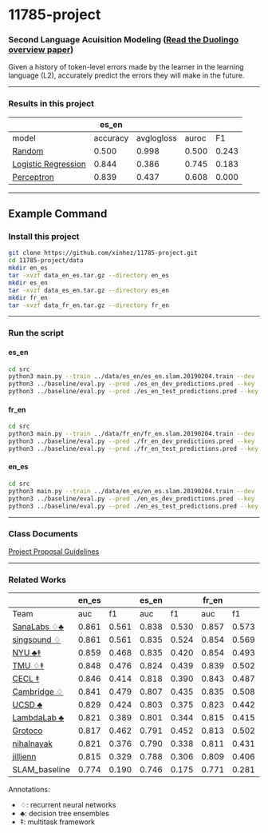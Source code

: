 # 11785-project	

### Second Language Acuisition Modeling ([Read the Duolingo overview paper](docs/papers/SLAM.pdf))

Given a history of token-level errors made by the learner in the learning language (L2), accurately predict the errors they will make in the future. 

--- 
### Results in this project

|       | es_en    |            |       |       |
| ---   | ---      | ---        | ---   | ---   |
| model | accuracy | avglogloss | auroc | F1    |
| [Random](src/models/Random.py) | 0.500 | 0.998 | 0.500 | 0.243 |
| [Logistic Regression](src/models/LogisticRegression.py) | 0.844 | 0.386 | 0.745 | 0.183 |
| [Perceptron](src/models/Perceptron.py) | 0.839 | 0.437 | 0.608 | 0.000 |

---

## Example Command
### Install this project

```bash
git clone https://github.com/xinhez/11785-project.git
cd 11785-project/data
mkdir en_es
tar -xvzf data_en_es.tar.gz --directory en_es
mkdir es_en
tar -xvzf data_es_en.tar.gz --directory es_en
mkdir fr_en
tar -xvzf data_fr_en.tar.gz --directory fr_en
```
---

### Run the script
#### es_en
```bash
cd src
python3 main.py --train ../data/es_en/es_en.slam.20190204.train --dev ../data/es_en/es_en.slam.20190204.dev --test ../data/es_en/es_en.slam.20190204.test --devpred ./es_en_dev_predictions.pred --testpred ./es_en_test_predictions.pred
python3 ../baseline/eval.py --pred ./es_en_dev_predictions.pred --key ../data/es_en/es_en.slam.20190204.dev.key
python3 ../baseline/eval.py --pred ./es_en_test_predictions.pred --key ../data/es_en/es_en.slam.20190204.test.key
```
#### fr_en
```bash
cd src
python3 main.py --train ../data/fr_en/fr_en.slam.20190204.train --dev ../data/fr_en/fr_en.slam.20190204.dev --test ../data/fr_en/fr_en.slam.20190204.test --devpred ./fr_en_dev_predictions.pred --testpred ./fr_en_test_predictions.pred
python3 ../baseline/eval.py --pred ./fr_en_dev_predictions.pred --key ../data/fr_en/fr_en.slam.20190204.dev.key
python3 ../baseline/eval.py --pred ./fr_en_test_predictions.pred --key ../data/fr_en/fr_en.slam.20190204.test.key
```
#### en_es
```bash
cd src
python3 main.py --train ../data/en_es/en_es.slam.20190204.train --dev ../data/en_es/en_es.slam.20190204.dev --test ../data/en_es/en_es.slam.20190204.test --devpred ./en_es_dev_predictions.pred --testpred ./en_es_test_predictions.pred
python3 ../baseline/eval.py --pred ./en_es_dev_predictions.pred --key ../data/en_es/en_es.slam.20190204.dev.key
python3 ../baseline/eval.py --pred ./en_es_test_predictions.pred --key ../data/en_es/en_es.slam.20190204.test.key
```
---

### Class Documents	
[Project Proposal Guidelines](docs/Project_Proposal_Guidelines.pdf)	

---

### Related Works
|      | en_es |     | es_en |     | fr_en |     |      |
| ---  | ---   | --- | ---   | --- | ---   | --- | ---  |
| Team | auc   | f1  | auc   | f1  | auc   |  f1 | rank |
| [SanaLabs ♢♣](docs/papers/osika.slam18.pdf) | 0.861 | 0.561 | 0.838 | 0.530 | 0.857 | 0.573 | 1.0 |
| [singsound ♢](docs/papers/xu.slam18.pdf) | 0.861 | 0.561 | 0.835 | 0.524 | 0.854 | 0.569 | 1.7 |
| [NYU ♣‡](docs/papers/rich.slam18.pdf) | 0.859 | 0.468 | 0.835 | 0.420 | 0.854 | 0.493 | 2.3 |
| [TMU ♢‡](docs/papers/kaneko.slam18.pdf) | 0.848 | 0.476 | 0.824 |	0.439 |	0.839 |	0.502 |	4.3 |
| [CECL ‡](docs/papers/bestgen.slam18.pdf) | 0.846 | 0.414 | 0.818 | 0.390 | 0.843 | 0.487 | 4.7 |
| [Cambridge ♢](docs/papers/yuan.slam18.pdf) | 0.841 | 0.479 | 0.807 | 0.435 | 0.835 | 0.508 | 6.0 | 
| [UCSD ♣](docs/papers/tomoschuk.slam18.pdf) | 0.829 | 0.424 | 0.803 | 0.375 | 0.823 | 0.442 | 7.0 | 
| [LambdaLab ♣](docs/papers/chen.slam18.pdf) | 0.821 | 0.389 | 0.801 | 0.344 | 0.815 | 0.415 | 7.6 | 
| [Grotoco](docs/papers/klerke.slam18.pdf) | 0.817 | 0.462 | 0.791 | 0.452 | 0.813 | 0.502 | 9.0 | 
| [nihalnayak](docs/papers/nayak.slam18.pdf) | 0.821 | 0.376 | 0.790 | 0.338 | 0.811 | 0.431 | 9.0 | 
| [jilljenn](docs/papers/vie.slam18.pdf) | 0.815 | 0.329 | 0.788 | 0.306 | 0.809 | 0.406 | 10.7 | 
| SLAM_baseline | 0.774 | 0.190 | 0.746 | 0.175 | 0.771 | 0.281 | 14.7 | 

Annotations:
- ♢: recurrent neural networks 
- ♣: decision tree ensembles
- ‡: multitask framework